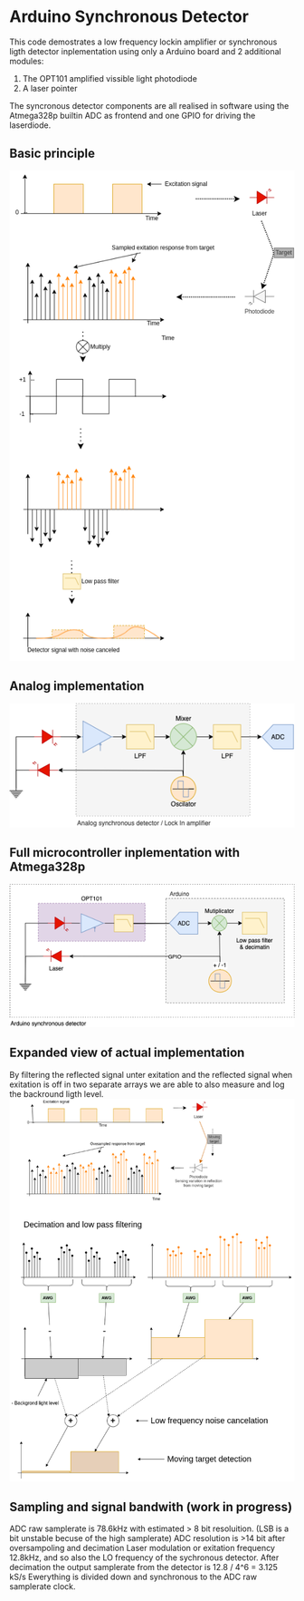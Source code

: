 # Arduino Synchronous Detector

This code demostrates a low frequency lockin amplifier or synchronous ligth detector inplementation using only a Arduino board and 2 additional modules: 
  1. The OPT101 amplified vissible light photodiode 
  2. A laser pointer 
  
The syncronous detector components are all realised in software 
using the Atmega328p builtin ADC as frontend and one GPIO for driving the laserdiode.

## Basic principle

![Basic principle](specs/lockin_detector-Signals.drawio.png)


## Analog implementation
![Analog Synchronous detector](specs/Analog_detector.png)


## Full microcontroller inplementation with Atmega328p
![Arduino Synchronous detector](specs/Arduino_detector.png)

## Expanded view of actual implementation
By filtering the reflected signal unter exitation and the reflected signal when exitation is off in two separate arrays we are able to also measure and log the backround ligth level.
![Signals_alt](specs/lockin_detector-Signals_alt.drawio.png)


##  Sampling and signal bandwith (work in progress)
ADC raw samplerate is 78.6kHz with estimated > 8 bit resoluition. 
(LSB is a bit unstable becuse of the high samplerate)
ADC resolution is >14 bit after oversampoling and decimation
Laser modulation or exitation frequency 12.8kHz, and so also the LO frequency of the sychronous detector.
After decimation the output samplerate from the detector is 12.8 / 4^6 = 3.125 kS/s
Ewerything is divided down and synchronous to the ADC raw samplerate clock.
  
  
